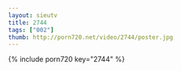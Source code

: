 ```yaml
--- 
layout: sieutv
title: 2744
tags: ["002"]
thumb: http://porn720.net/video/2744/poster.jpg
---
```

{% include porn720 key="2744" %} 

